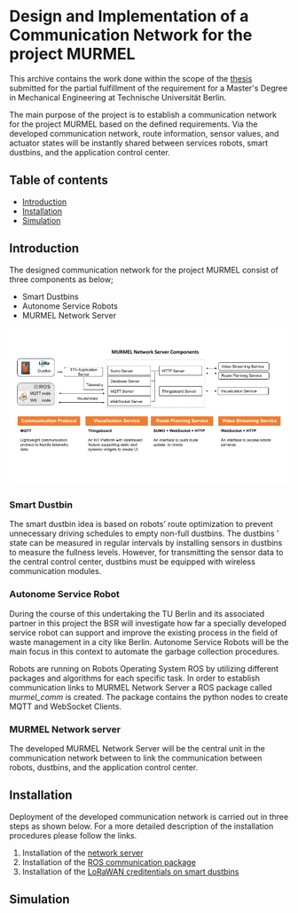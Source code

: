 
# Design and Implementation of a Communication Network for the project MURMEL
This archive contains the work done within the scope of the [thesis](/docs/master_thesis.pdf) submitted for the partial fulfillment of the requirement for a Master's Degree in Mechanical Engineering at Technische Universität Berlin.

The main purpose of the project is to establish a communication network for the project MURMEL based on the defined requirements. Via the developed communication
network, route information, sensor values, and actuator states will be instantly shared between services robots, smart dustbins, and the application control center.


## Table of contents
* [Introduction](#introduction)
* [Installation](#installation)
* [Simulation](#simulation)

## Introduction
The designed communication network for the project MURMEL consist of three components as below;

- Smart Dustbins
- Autonome Service Robots
- MURMEL Network Server 

<img src="images/murmel_comm_overview.png" alt="Girl in a jacket" >

### Smart Dustbin
The smart dustbin idea is based on robots’ route optimization to prevent unnecessary
driving schedules to empty non-full dustbins. The dustbins ’ state can be measured in
regular intervals by installing sensors in dustbins to measure the fullness levels. However,
for transmitting the sensor data to the central control center, dustbins must be equipped
with wireless communication modules.

### Autonome Service Robot
During the course of this undertaking the TU Berlin and its associated partner in this project the BSR will investigate how far a specially developed service robot can support and improve the existing process in the field of waste management in a city like Berlin. Autonome Service Robots will be the main focus in this context to automate the garbage collection procedures.

Robots are running on Robots Operating System ROS by utilizing different packages and algorithms for each specific task. In order to establish communication links to MURMEL Network Server a ROS package called *murmel_comm* is created. The package contains the python nodes to create MQTT and WebSocket Clients.

### MURMEL Network server
The developed MURMEL Network Server will be the central unit in the communication network between to link the communication between robots, dustbins, and the application control center.


## Installation
Deployment of the developed communication network is carried out in three steps as shown below. For a more detailed description of the installation procedures please follow the links.

1) Installation of the [network server](network_server)
2) Installation of the [ROS communication package](ros_package)
3) Installation of the [LoRaWAN creditentials on smart dustbins](smart_dustbin)

## Simulation
